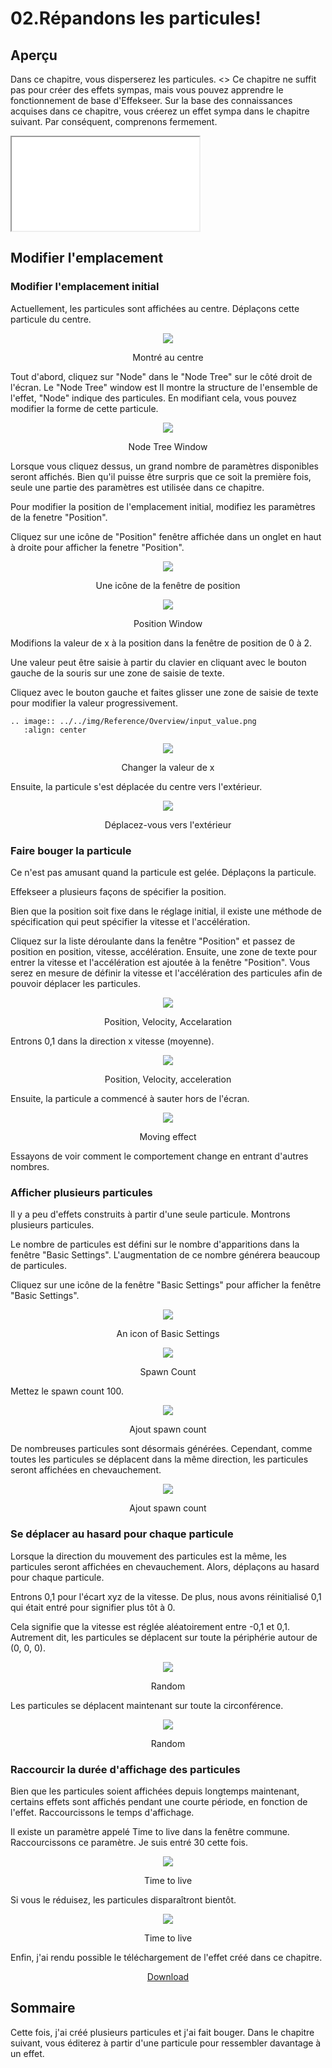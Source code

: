 ﻿# 02.Répandons les particules!

<div class="main">

## Aperçu

Dans ce chapitre, vous disperserez les particules. <>
Ce chapitre ne suffit pas pour créer des effets sympas, mais vous pouvez apprendre le fonctionnement de base d'Effekseer.
Sur la base des connaissances acquises dans ce chapitre, vous créerez un effet sympa dans le chapitre suivant.
Par conséquent, comprenons fermement.


<iframe src='../../Sample/viewer_en.html#02_Sample/effect.efk'></iframe>

## Modifier l'emplacement
   
### Modifier l'emplacement initial

Actuellement, les particules sont affichées au centre. Déplaçons cette particule du centre.

<div align="center">
<img src="../../img/Tutorial/01_square.png">
<p>Montré au centre</p>
</div>

Tout d'abord, cliquez sur "Node" dans le "Node Tree" sur le côté droit de l'écran. Le "Node Tree" window est
Il montre la structure de l'ensemble de l'effet, "Node" indique des particules. En modifiant cela, vous pouvez modifier la forme de cette particule.

<div align="center">
<img src="../../img/Tutorial/02_nodetree.png">
<p>Node Tree Window</p>
</div>

Lorsque vous cliquez dessus, un grand nombre de paramètres disponibles seront affichés.
Bien qu'il puisse être surpris que ce soit la première fois, seule une partie des paramètres est utilisée dans ce chapitre.

Pour modifier la position de l'emplacement initial, modifiez les paramètres de la fenetre "Position".

Cliquez sur une icône de "Position" fenêtre affichée dans un onglet en haut à droite pour afficher la fenetre "Position".

<div align="center">
<img src="../../img/Tutorial/02_position_icon.png">
<p>Une icône de la fenêtre de position</p>
</div>

<div align="center">
<img src="../../img/Tutorial/02_position_en.png">
<p>Position Window</p>
</div>

Modifions la valeur de x à la position dans la fenêtre de position de 0 à 2.

Une valeur peut être saisie à partir du clavier en cliquant avec le bouton gauche de la souris sur une zone de saisie de texte.

Cliquez avec le bouton gauche et faites glisser une zone de saisie de texte pour modifier la valeur progressivement.

```eval_rst
.. image:: ../../img/Reference/Overview/input_value.png
   :align: center
```

<div align="center">
<img src="../../img/Tutorial/02_position_input_en.png">
<p>Changer la valeur de x</p>
</div>

Ensuite, la particule s'est déplacée du centre vers l'extérieur.

<div align="center">
<img src="../../img/Tutorial/02_position_input_view.png">
<p>Déplacez-vous vers l'extérieur</p>
</div>

### Faire bouger la particule

Ce n'est pas amusant quand la particule est gelée. Déplaçons la particule.

Effekseer a plusieurs façons de spécifier la position.

Bien que la position soit fixe dans le réglage initial, il existe une méthode de spécification qui peut spécifier la vitesse et l'accélération.

Cliquez sur la liste déroulante dans la fenêtre "Position" et passez de position en position, vitesse, accélération.
Ensuite, une zone de texte pour entrer la vitesse et l'accélération est ajoutée à la fenêtre "Position".
Vous serez en mesure de définir la vitesse et l'accélération des particules afin de pouvoir déplacer les particules.

<div align="center">
<img src="../../img/Tutorial/02_pva_en.png">
<p>Position, Velocity, Accelaration</p>
</div>

Entrons 0,1 dans la direction x vitesse (moyenne).

<div align="center">
<img src="../../img/Tutorial/02_pva_input_en.png">
<p>Position, Velocity, acceleration</p>
</div>

Ensuite, la particule a commencé à sauter hors de l'écran.

<div align="center">
<img src="../../img/Tutorial/02_pva.gif">
<p>Moving effect</p>
</div>

Essayons de voir comment le comportement change en entrant d'autres nombres.

### Afficher plusieurs particules

Il y a peu d'effets construits à partir d'une seule particule.
Montrons plusieurs particules.

Le nombre de particules est défini sur le nombre d'apparitions dans la fenêtre "Basic Settings".
L'augmentation de ce nombre générera beaucoup de particules. 


Cliquez sur une icône de la fenêtre "Basic Settings"  pour afficher la fenêtre "Basic Settings".

<div align="center">
<img src="../../img/Tutorial/02_common_icon.png">
<p>An icon of Basic Settings</p>
</div>

<div align="center">
<img src="../../img/Tutorial/02_common_en.png">
<p>Spawn Count</p>
</div>

Mettez le spawn count 100.

<div align="center">
<img src="../../img/Tutorial/02_common_count_en.png">
<p>Ajout spawn count</p>
</div>

De nombreuses particules sont désormais générées.
Cependant, comme toutes les particules se déplacent dans la même direction, les particules seront affichées en chevauchement.

<div align="center">
<img src="../../img/Tutorial/02_count.gif">
<p>Ajout spawn count</p>
</div>

### Se déplacer au hasard pour chaque particule

Lorsque la direction du mouvement des particules est la même, les particules seront affichées en chevauchement.
Alors, déplaçons au hasard pour chaque particule.

Entrons 0,1 pour l'écart xyz de la vitesse. De plus, nous avons réinitialisé 0,1 qui était entré pour signifier plus tôt à 0.

Cela signifie que la vitesse est réglée aléatoirement entre -0,1 et 0,1.
Autrement dit, les particules se déplacent sur toute la périphérie autour de (0, 0, 0).

<div align="center">
<img src="../../img/Tutorial/02_random_input_en.png">
<p>Random</p>
</div>

Les particules se déplacent maintenant sur toute la circonférence.

<div align="center">
<img src="../../img/Tutorial/02_random.gif">
<p>Random</p>
</div>

### Raccourcir la durée d'affichage des particules

Bien que les particules soient affichées depuis longtemps maintenant, certains effets sont affichés pendant une courte période, en fonction de l'effet.
Raccourcissons le temps d'affichage.

Il existe un paramètre appelé Time to live dans la fenêtre commune.
Raccourcissons ce paramètre. Je suis entré 30 cette fois.

<div align="center">
<img src="../../img/Tutorial/02_life_input_en.png">
<p>Time to live</p>
</div>

Si vous le réduisez, les particules disparaîtront bientôt.

<div align="center">
<img src="../../img/Tutorial/02_completed.gif">
<p>Time to live</p>
</div>

Enfin, j'ai rendu possible le téléchargement de l'effet créé dans ce chapitre.

<div align="center">
<a href = "../../Sample/02_Sample.zip">Download</a>
</div>

## Sommaire

Cette fois, j'ai créé plusieurs particules et j'ai fait bouger.
Dans le chapitre suivant, vous éditerez à partir d'une particule pour ressembler davantage à un effet.

</div>
